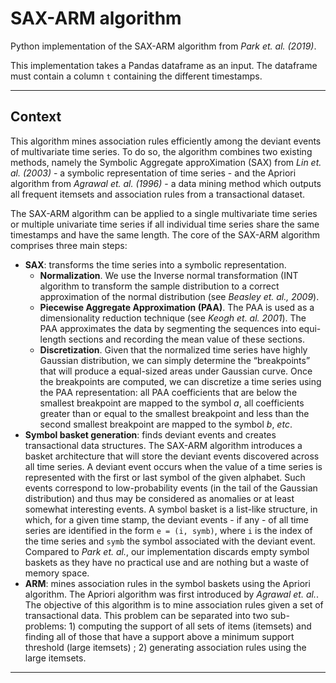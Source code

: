 # SAX-ARM algorithm

Python implementation of the SAX-ARM algorithm from _Park et. al. (2019)_.

This implementation takes a Pandas dataframe as an input. The dataframe must contain a column `t` containing the different timestamps.

---

## Context

This algorithm mines association rules efficiently among the deviant events of multivariate time series. To do so, the algorithm combines two existing methods, namely the Symbolic Aggregate approXimation (SAX) from _Lin et. al. (2003)_ - a symbolic representation of time series - and the Apriori algorithm from _Agrawal et. al. (1996)_ - a data mining method which outputs all frequent itemsets and association rules from a transactional dataset.

The SAX-ARM algorithm can be applied to a single multivariate time series or multiple univariate time series if all individual time series share the same timestamps and have the same length. The core of the SAX-ARM algorithm comprises three main steps:

- **SAX**: transforms the time series into a symbolic representation.
  - **Normalization**. We use the Inverse normal transformation (INT algorithm to transform the sample distribution to a correct approximation of the normal distribution (see _Beasley et. al., 2009_).
  - **Piecewise Aggregate Approximation (PAA)**. The PAA is used as a dimensionality reduction technique (see _Keogh et. al. 2001_). The PAA approximates the data by segmenting the sequences into equi-length sections and recording the mean value of these sections.
  - **Discretization**. Given that the normalized time series have highly Gaussian distribution, we can simply determine the “breakpoints” that will produce a equal-sized areas under Gaussian curve. Once the breakpoints are computed, we can discretize a time series using the PAA representation: all PAA coefficients that are below the smallest breakpoint are mapped to the symbol _a_, all coefficients greater than or equal to the smallest breakpoint and less than the second smallest breakpoint are mapped to the symbol _b_, _etc_.
- **Symbol basket generation**: finds deviant events and creates transactional data structures. The SAX-ARM algorithm introduces a basket architecture that will store the deviant events discovered across all time series. A deviant event occurs when the value of a time series is represented with the first or last symbol of the given alphabet. Such events correspond to low-probability events (in the tail of the Gaussian distribution) and thus may be considered as anomalies or at least somewhat interesting events. A symbol basket is a list-like structure, in which, for a given time stamp, the deviant events - if any - of all time series are identified in the form `e = (i, symb)`, where `i` is the index of the time series and `symb` the symbol associated with the deviant event. Compared to _Park et. al._, our implementation discards empty symbol baskets as they have no practical use and are nothing but a waste of memory space.
- **ARM**: mines association rules in the symbol baskets using the Apriori algorithm. The Apriori algorithm was first introduced by _Agrawal et. al._. The objective of this algorithm is to mine association rules given a set of transactional data. This problem can be separated into two sub-problems: 1) computing the support of all sets of items (itemsets) and finding all of those that have a support above a minimum support threshold (large itemsets) ; 2) generating association rules using the large itemsets.

---
